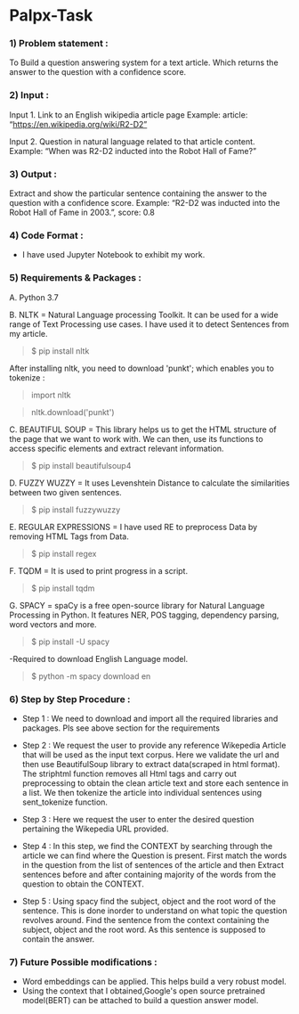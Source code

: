 # Palpx-Task

### <b>1) Problem statement :</b>

To Build a question answering system for a text article. Which returns the answer to the question with a confidence score.

### <b>2) Input :</b>

Input 1. Link to an English wikipedia article page
Example: article: “https://en.wikipedia.org/wiki/R2-D2”

Input 2. Question in natural language related to that article content.
Example: “When was R2-D2 inducted into the Robot Hall of Fame?”

### <b>3) Output :</b>

Extract and show the particular sentence containing the answer to the
question with a confidence score.
Example: “R2-D2 was inducted into the Robot Hall of Fame in 2003.”, score: 0.8

### <b>4) Code Format :</b>

- I have used Jupyter Notebook to exhibit my work.

### <b>5) Requirements & Packages :</b>

A. Python 3.7 

B. NLTK = Natural Language processing Toolkit. It can be used for a wide range of Text Processing use cases. I have used it to detect Sentences from my article.

> $ pip install nltk

After installing nltk, you need to download 'punkt'; which enables you to tokenize :

> import nltk

> nltk.download('punkt')

C. BEAUTIFUL SOUP = This library helps us to get the HTML structure of the page that we want to work with. We can then, use its functions to access specific elements and extract relevant information.

> $ pip install beautifulsoup4

D. FUZZY WUZZY = It uses Levenshtein Distance to calculate the similarities between two given sentences.

> $ pip install fuzzywuzzy

E. REGULAR EXPRESSIONS = I have used RE to preprocess Data by removing HTML Tags from Data.

> $ pip install regex

F. TQDM = It is used to print progress in a script.

> $ pip install tqdm

G. SPACY = spaCy is a free open-source library for Natural Language Processing in Python. It features NER, POS tagging, dependency parsing, word vectors and more.

> $ pip install -U spacy

-Required to download English Language model.

> $ python -m spacy download en

### <b>6) Step by Step Procedure :</b>

- Step 1 : We need to download and import all the required libraries and packages. Pls see above section for the requirements

- Step 2 : We request the user to provide any reference Wikepedia Article that will be used as the input text corpus. Here we validate the url and then use BeautifulSoup library to extract data(scraped in html format). The striphtml function removes all Html tags and carry out preprocessing to obtain the clean article text and store each sentence in a list. We then tokenize the article into individual sentences using sent_tokenize function.

- Step 3 : Here we request the user to enter the desired question pertaining the Wikepedia URL provided.

- Step 4 : In this step, we find the CONTEXT by searching through the article we can find where the Question is present. First match the words in the question from the list of sentences of the article and then Extract sentences before and after containing majority of the words from the question to obtain the CONTEXT.

- Step 5 : Using spacy find the subject, object and the root word of the sentence. This is done inorder to understand on what topic the question revolves around. Find the sentence from the context containing the subject, object and the root word. As this sentence is supposed to contain the answer.


### <b>7) Future Possible modifications :</b>

- Word embeddings can be applied. This helps build a very robust model.
- Using the context that I obtained,Google's open source pretrained model(BERT) can be attached to build a question answer model. 